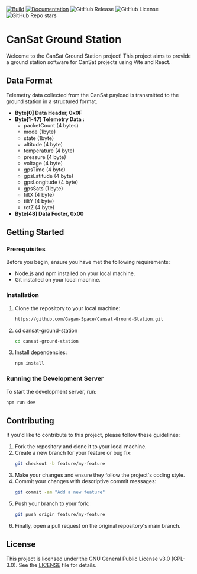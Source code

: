 [![Build](https://github.com/Gagan-Space/Cansat-Ground-Station/actions/workflows/build.yaml/badge.svg)](https://github.com/Gagan-Space/Cansat-Ground-Station/actions/workflows/build.yaml)
[![Documentation](https://github.com/Gagan-Space/Cansat-Ground-Station/actions/workflows/mkdocs.yaml/badge.svg)](https://github.com/Gagan-Space/Cansat-Ground-Station/actions/workflows/mkdocs.yaml)
![GitHub Release](https://img.shields.io/github/v/release/Gagan-Space/Cansat-Ground-Station)
![GitHub License](https://img.shields.io/github/license/Gagan-Space/Cansat-Ground-Station)
![GitHub Repo stars](https://img.shields.io/github/stars/Gagan-Space/Cansat-Ground-Station?style=flat)

# CanSat Ground Station

Welcome to the CanSat Ground Station project! This project aims to provide a ground station software for CanSat projects using Vite and React.

## Data Format

Telemetry data collected from the CanSat payload is transmitted to the ground station in a structured format.

- **Byte[0] Data Header, 0x0F**
- **Byte[1-47] Telemetry Data :**
  - packetCount (4 bytes)
  - mode (1byte)
  - state (1byte)
  - altitude (4 byte)
  - temperature (4 byte)
  - pressure (4 byte)
  - voltage (4 byte)
  - gpsTime (4 byte)
  - gpsLatitude (4 byte)
  - gpsLongitude (4 byte)
  - gpsSats (1 byte)
  - tiltX (4 byte)
  - tiltY (4 byte)
  - rotZ (4 byte)
- **Byte[48] Data Footer, 0x00**

## Getting Started

### Prerequisites

Before you begin, ensure you have met the following requirements:

- Node.js and npm installed on your local machine.
- Git installed on your local machine.

### Installation

1. Clone the repository to your local machine:
   ```sh
   https://github.com/Gagan-Space/Cansat-Ground-Station.git
   ```
2. cd cansat-ground-station
   ```sh
   cd cansat-ground-station
   ```
3. Install dependencies:
   ```sh
   npm install
   ```

### Running the Development Server

To start the development server, run:

```sh
npm run dev
```

## Contributing

If you'd like to contribute to this project, please follow these guidelines:

1. Fork the repository and clone it to your local machine.
2. Create a new branch for your feature or bug fix:
   ```sh
   git checkout -b feature/my-feature
   ```
3. Make your changes and ensure they follow the project's coding style.
4. Commit your changes with descriptive commit messages:
   ```sh
   git commit -am "Add a new feature"
   ```
5. Push your branch to your fork:
   ```sh
   git push origin feature/my-feature
   ```
6. Finally, open a pull request on the original repository's main branch.

## License

This project is licensed under the GNU General Public License v3.0 (GPL-3.0). See the [LICENSE](LICENSE) file for details.

